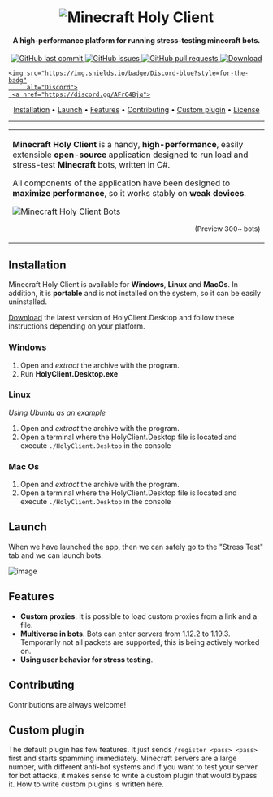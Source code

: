 <h1 align="center"> 
  <img src="https://raw.githubusercontent.com/Titlehhhh/Minecraft-Holy-Client/master/mhc.svg" alt="Minecraft Holy Client">
</h1>


<h4 align="center">A high-performance platform for running stress-testing minecraft bots.</h4>

<p align="center">
    <a href="https://github.com/Titlehhhh/Minecraft-Holy-Client/commits/master">
    <img src="https://img.shields.io/github/last-commit/Titlehhhh/Minecraft-Holy-Client.svg?style=flat-square&logo=github&logoColor=white"
         alt="GitHub last commit">
    <a href="https://github.com/Titlehhhh/Minecraft-Holy-Client/issues">
    <img src="https://img.shields.io/github/issues-raw/Titlehhhh/Minecraft-Holy-Client.svg?style=flat-square&logo=github&logoColor=white"
         alt="GitHub issues">
    <a href="https://github.com/Titlehhhh/Minecraft-Holy-Client/pulls">
    <img src="https://img.shields.io/github/issues-pr-raw/Titlehhhh/Minecraft-Holy-Client.svg?style=flat-square&logo=github&logoColor=white"
         alt="GitHub pull requests">    
    <a href="https://github.com/Titlehhhh/Minecraft-Holy-Client/releases">
    <img src="https://img.shields.io/github/downloads/Titlehhhh/Minecraft-Holy-Client/total.svg"
         alt="Download">

      
    <img src="https://img.shields.io/badge/Discord-blue?style=for-the-badg"
         alt="Discord">
     <a href="https://discord.gg/AFrC4Bjq">

      
</p>


<p align="center">
  <a href="#installation">Installation</a> •  
  <a href="#launch">Launch</a> •  
  <a href="#features">Features</a> •   
  <a href="#contributing">Contributing</a> •  
  <a href="#support">Custom plugin</a> •
  <a href="#license">License</a>
</p>

---


<table>
<tr>
<td>

**Minecraft Holy Client** is a handy, **high-performance**, easily extensible **open-source** application designed to run load and stress-test **Minecraft** bots, written in C#.

All components of the application have been designed to **maximize performance**, so it works stably on **weak devices**.


![Minecraft Holy Client Bots](https://github.com/Titlehhhh/Minecraft-Holy-Client/assets/93156853/75c9f0a3-8ae2-4b7c-8ad5-e8b5fa120165)
<p align="right">
<sub>(Preview 300~ bots)</sub>
</p>

</td>
</tr>
</table>

## Installation

Minecraft Holy Client is available for **Windows**, **Linux** and **MacOs**. In addition, it is **portable** and is not installed on the system, so it can be easily uninstalled.

[Download](https://github.com/Titlehhhh/Minecraft-Holy-Client/releases) the latest version of HolyClient.Desktop and follow these instructions depending on your platform.

### Windows

1) Open and _extract_ the archive with the program.
2) Run **HolyClient.Desktop.exe**

### Linux

_Using Ubuntu as an example_

1) Open and _extract_ the archive with the program.
2) Open a terminal where the HolyClient.Desktop file is located and execute `./HolyClient.Desktop` in the console

### Mac Os

1) Open and _extract_ the archive with the program.
2) Open a terminal where the HolyClient.Desktop file is located and execute `./HolyClient.Desktop` in the console


## Launch

When we have launched the app, then we can safely go to the "Stress Test" tab and we can launch bots.


  
![image](https://github.com/Titlehhhh/Minecraft-Holy-Client/assets/93156853/55769ef1-f81d-477d-9027-02dfa0339f80)


## Features

- **Custom proxies**. It is possible to load custom proxies from a link and a file.
- **Multiverse in bots**. Bots can enter servers from 1.12.2 to 1.19.3. Temporarily not all packets are supported, this is being actively worked on.
- **Using user behavior for stress testing**. 

## Contributing

Contributions are always welcome!

## Custom plugin

The default plugin has few features. It just sends `/register <pass> <pass>`  first and starts spamming immediately. 
Minecraft servers are a large number, with different anti-bot systems and if you want to test your server for bot attacks, it makes sense to write a custom plugin that would bypass it. How to write custom plugins is written here.




